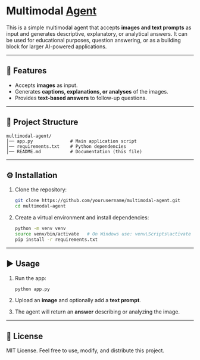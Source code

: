 # Multimodal [Agent](https://huggingface.co/spaces/Fatymahh/multi_modal_agent)

This is a simple multimodal agent that accepts **images and text prompts** as input and generates descriptive, explanatory, or analytical answers. It can be used for educational purposes, question answering, or as a building block for larger AI-powered applications.

---

## 🚀 Features

* Accepts **images** as input.
* Generates **captions, explanations, or analyses** of the images.
* Provides **text-based answers** to follow-up questions.

---

## 📂 Project Structure

```
multimodal-agent/
│── app.py              # Main application script
│── requirements.txt    # Python dependencies
│── README.md           # Documentation (this file)
```

---

## ⚙️ Installation

1. Clone the repository:

   ```bash
   git clone https://github.com/yourusername/multimodal-agent.git
   cd multimodal-agent
   ```

2. Create a virtual environment and install dependencies:

   ```bash
   python -m venv venv
   source venv/bin/activate   # On Windows use: venv\Scripts\activate
   pip install -r requirements.txt
   ```

---

## ▶️ Usage

1. Run the app:

   ```bash
   python app.py
   ```

2. Upload an **image** and optionally add a **text prompt**.

3. The agent will return an **answer** describing or analyzing the image.

---

## 📜 License

MIT License.
Feel free to use, modify, and distribute this project.
